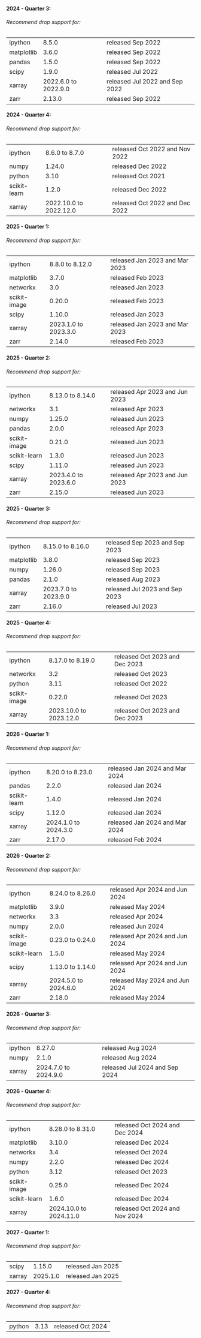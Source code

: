 #### 2024 - Quarter 3:

###### Recommend drop support for:

|            |                      |                                |
| ---------- | -------------------- | ------------------------------ |
| ipython    | 8.5.0                | released Sep 2022              |
| matplotlib | 3.6.0                | released Sep 2022              |
| pandas     | 1.5.0                | released Sep 2022              |
| scipy      | 1.9.0                | released Jul 2022              |
| xarray     | 2022.6.0 to 2022.9.0 | released Jul 2022 and Sep 2022 |
| zarr       | 2.13.0               | released Sep 2022              |

#### 2024 - Quarter 4:

###### Recommend drop support for:

|              |                        |                                |
| ------------ | ---------------------- | ------------------------------ |
| ipython      | 8.6.0 to 8.7.0         | released Oct 2022 and Nov 2022 |
| numpy        | 1.24.0                 | released Dec 2022              |
| python       | 3.10                   | released Oct 2021              |
| scikit-learn | 1.2.0                  | released Dec 2022              |
| xarray       | 2022.10.0 to 2022.12.0 | released Oct 2022 and Dec 2022 |

#### 2025 - Quarter 1:

###### Recommend drop support for:

|              |                      |                                |
| ------------ | -------------------- | ------------------------------ |
| ipython      | 8.8.0 to 8.12.0      | released Jan 2023 and Mar 2023 |
| matplotlib   | 3.7.0                | released Feb 2023              |
| networkx     | 3.0                  | released Jan 2023              |
| scikit-image | 0.20.0               | released Feb 2023              |
| scipy        | 1.10.0               | released Jan 2023              |
| xarray       | 2023.1.0 to 2023.3.0 | released Jan 2023 and Mar 2023 |
| zarr         | 2.14.0               | released Feb 2023              |

#### 2025 - Quarter 2:

###### Recommend drop support for:

|              |                      |                                |
| ------------ | -------------------- | ------------------------------ |
| ipython      | 8.13.0 to 8.14.0     | released Apr 2023 and Jun 2023 |
| networkx     | 3.1                  | released Apr 2023              |
| numpy        | 1.25.0               | released Jun 2023              |
| pandas       | 2.0.0                | released Apr 2023              |
| scikit-image | 0.21.0               | released Jun 2023              |
| scikit-learn | 1.3.0                | released Jun 2023              |
| scipy        | 1.11.0               | released Jun 2023              |
| xarray       | 2023.4.0 to 2023.6.0 | released Apr 2023 and Jun 2023 |
| zarr         | 2.15.0               | released Jun 2023              |

#### 2025 - Quarter 3:

###### Recommend drop support for:

|            |                      |                                |
| ---------- | -------------------- | ------------------------------ |
| ipython    | 8.15.0 to 8.16.0     | released Sep 2023 and Sep 2023 |
| matplotlib | 3.8.0                | released Sep 2023              |
| numpy      | 1.26.0               | released Sep 2023              |
| pandas     | 2.1.0                | released Aug 2023              |
| xarray     | 2023.7.0 to 2023.9.0 | released Jul 2023 and Sep 2023 |
| zarr       | 2.16.0               | released Jul 2023              |

#### 2025 - Quarter 4:

###### Recommend drop support for:

|              |                        |                                |
| ------------ | ---------------------- | ------------------------------ |
| ipython      | 8.17.0 to 8.19.0       | released Oct 2023 and Dec 2023 |
| networkx     | 3.2                    | released Oct 2023              |
| python       | 3.11                   | released Oct 2022              |
| scikit-image | 0.22.0                 | released Oct 2023              |
| xarray       | 2023.10.0 to 2023.12.0 | released Oct 2023 and Dec 2023 |

#### 2026 - Quarter 1:

###### Recommend drop support for:

|              |                      |                                |
| ------------ | -------------------- | ------------------------------ |
| ipython      | 8.20.0 to 8.23.0     | released Jan 2024 and Mar 2024 |
| pandas       | 2.2.0                | released Jan 2024              |
| scikit-learn | 1.4.0                | released Jan 2024              |
| scipy        | 1.12.0               | released Jan 2024              |
| xarray       | 2024.1.0 to 2024.3.0 | released Jan 2024 and Mar 2024 |
| zarr         | 2.17.0               | released Feb 2024              |

#### 2026 - Quarter 2:

###### Recommend drop support for:

|              |                      |                                |
| ------------ | -------------------- | ------------------------------ |
| ipython      | 8.24.0 to 8.26.0     | released Apr 2024 and Jun 2024 |
| matplotlib   | 3.9.0                | released May 2024              |
| networkx     | 3.3                  | released Apr 2024              |
| numpy        | 2.0.0                | released Jun 2024              |
| scikit-image | 0.23.0 to 0.24.0     | released Apr 2024 and Jun 2024 |
| scikit-learn | 1.5.0                | released May 2024              |
| scipy        | 1.13.0 to 1.14.0     | released Apr 2024 and Jun 2024 |
| xarray       | 2024.5.0 to 2024.6.0 | released May 2024 and Jun 2024 |
| zarr         | 2.18.0               | released May 2024              |

#### 2026 - Quarter 3:

###### Recommend drop support for:

|         |                      |                                |
| ------- | -------------------- | ------------------------------ |
| ipython | 8.27.0               | released Aug 2024              |
| numpy   | 2.1.0                | released Aug 2024              |
| xarray  | 2024.7.0 to 2024.9.0 | released Jul 2024 and Sep 2024 |

#### 2026 - Quarter 4:

###### Recommend drop support for:

|              |                        |                                |
| ------------ | ---------------------- | ------------------------------ |
| ipython      | 8.28.0 to 8.31.0       | released Oct 2024 and Dec 2024 |
| matplotlib   | 3.10.0                 | released Dec 2024              |
| networkx     | 3.4                    | released Oct 2024              |
| numpy        | 2.2.0                  | released Dec 2024              |
| python       | 3.12                   | released Oct 2023              |
| scikit-image | 0.25.0                 | released Dec 2024              |
| scikit-learn | 1.6.0                  | released Dec 2024              |
| xarray       | 2024.10.0 to 2024.11.0 | released Oct 2024 and Nov 2024 |

#### 2027 - Quarter 1:

###### Recommend drop support for:

|        |          |                   |
| ------ | -------- | ----------------- |
| scipy  | 1.15.0   | released Jan 2025 |
| xarray | 2025.1.0 | released Jan 2025 |

#### 2027 - Quarter 4:

###### Recommend drop support for:

|        |      |                   |
| ------ | ---- | ----------------- |
| python | 3.13 | released Oct 2024 |

